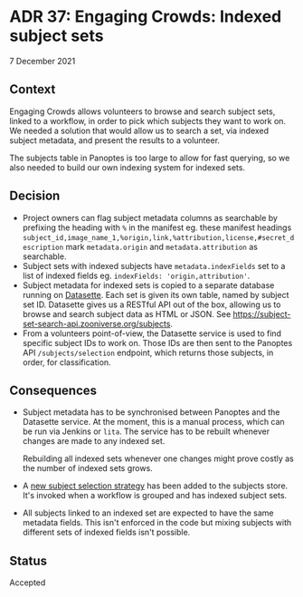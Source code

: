 # ADR 37: Engaging Crowds: Indexed subject sets

7 December 2021

## Context

Engaging Crowds allows volunteers to browse and search subject sets, linked to a workflow, in order to pick which subjects they want to work on. We needed a solution that would allow us to search a set, via indexed subject metadata, and present the results to a volunteer.

The subjects table in Panoptes is too large to allow for fast querying, so we also needed to build our own indexing system for indexed sets.

## Decision

- Project owners can flag subject metadata columns as searchable by prefixing the heading with `%` in the manifest eg. these manifest headings `subject_id,image_name_1,%origin,link,%attribution,license,#secret_description` mark `metadata.origin` and `metadata.attribution` as searchable.
- Subject sets with indexed subjects have `metadata.indexFields` set to a list of indexed fields eg. `indexFields: 'origin,attribution'`.
- Subject metadata for indexed sets is copied to a separate database running on [Datasette](https://datasette.io). Each set is given its own table, named by subject set ID. Datasette gives us a RESTful API out of the box, allowing us to browse and search subject data as HTML or JSON. See https://subject-set-search-api.zooniverse.org/subjects.
- From a volunteers point-of-view, the Datasette service is used to find specific subject IDs to work on. Those IDs are then sent to the Panoptes API `/subjects/selection` endpoint, which returns those subjects, in order, for classification.

## Consequences

- Subject metadata has to be synchronised between Panoptes and the Datasette service. At the moment, this is a manual process, which can be run via Jenkins or `lita`. The service has to be rebuilt whenever changes are made to any indexed set.

  Rebuilding all indexed sets whenever one changes might prove costly as the number of indexed sets grows.

- A [new subject selection strategy](https://github.com/zooniverse/front-end-monorepo/blob/80de98c88966c0d6764d8d9ae4a4f0dcca7f4354/packages/lib-classifier/src/store/SubjectStore/helpers/subjectSelectionStrategy/subjectSelectionStrategy.js#L36-L52) has been added to the subjects store. It's invoked when a workflow is grouped and has indexed subject sets.

- All subjects linked to an indexed set are expected to have the same metadata fields. This isn't enforced in the code but mixing subjects with different sets of indexed fields isn't possible.

## Status

Accepted
